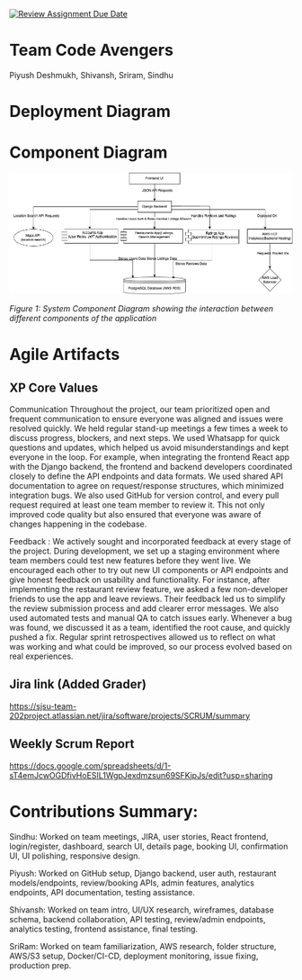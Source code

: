 [![Review Assignment Due Date](https://classroom.github.com/assets/deadline-readme-button-22041afd0340ce965d47ae6ef1cefeee28c7c493a6346c4f15d667ab976d596c.svg)](https://classroom.github.com/a/nqsiO_r4)

# Team Code Avengers


Piyush Deshmukh, Shivansh, Sriram, Sindhu 

# Deployment Diagram



# Component Diagram


![Component Diagram](docs/images/Component.drawio.png)

*Figure 1: System Component Diagram showing the interaction between different components of the application*

# Agile Artifacts

## XP Core Values

Communication
Throughout the project, our team prioritized open and frequent communication to ensure everyone was aligned and issues were resolved quickly. We held regular stand-up meetings a few times a week to discuss progress, blockers, and next steps. We used Whatsapp for quick questions and updates, which helped us avoid misunderstandings and kept everyone in the loop.
For example, when integrating the frontend React app with the Django backend, the frontend and backend developers coordinated closely to define the API endpoints and data formats. We used shared API documentation to agree on request/response structures, which minimized integration bugs.
We also used GitHub for version control, and every pull request required at least one team member to review it. This not only improved code quality but also ensured that everyone was aware of changes happening in the codebase.

Feedback : 
 We actively sought and incorporated feedback at every stage of the project. During development, we set up a staging environment where team members could test new features before they went live. We encouraged each other to try out new UI components or API endpoints and give honest feedback on usability and functionality.
For instance, after implementing the restaurant review feature, we asked a few non-developer friends to use the app and leave reviews. Their feedback led us to simplify the review submission process and add clearer error messages.
We also used automated tests and manual QA to catch issues early. Whenever a bug was found, we discussed it as a team, identified the root cause, and quickly pushed a fix. Regular sprint retrospectives allowed us to reflect on what was working and what could be improved, so our process evolved based on real experiences.



## Jira link (Added Grader)
https://sjsu-team-202project.atlassian.net/jira/software/projects/SCRUM/summary

## Weekly Scrum Report
https://docs.google.com/spreadsheets/d/1-sT4emJcwOGDfivHoESIL1WgpJexdmzsun69SFKjpJs/edit?usp=sharing


# Contributions Summary:

Sindhu: Worked on team meetings, JIRA, user stories, React frontend, login/register, dashboard, search UI, details page, booking UI, confirmation UI, UI polishing, responsive design.

Piyush: Worked on GitHub setup, Django backend, user auth, restaurant models/endpoints, review/booking APIs, admin features, analytics endpoints, API documentation, testing assistance.

Shivansh: Worked on team intro, UI/UX research, wireframes, database schema, backend collaboration, API testing, review/admin endpoints, analytics testing, frontend assistance, final testing.

SriRam: Worked on team familiarization, AWS research, folder structure, AWS/S3 setup, Docker/CI-CD, deployment monitoring, issue fixing, production prep.


